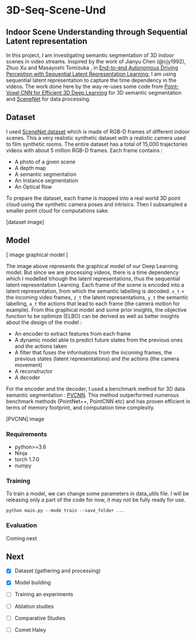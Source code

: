 # 3D-Seq-Scene-Und

## Indoor Scene Understanding through Sequential Latent representation

In this project, I am investigating semantic segmentation of 3D indoor scenes in video streams. Inspired by the work of Jianyu Chen (@cjy1992), Zhuo Xu and Masayoshi Tomizuka , in [End-to-end Autonomous Driving Perception with Sequential Latent Representation Learning](https://arxiv.org/abs/2003.12464), I am using sequential latent representation to capture the time dependency in the videos. The work done here by the way re-uses some code from [Point-Voxel CNN for Efficient 3D Deep Learning](https://github.com/mit-han-lab/pvcnn) for 3D semantic segmentation and [SceneNet](https://github.com/jmccormac/pySceneNetRGBD) for data processing.

## Dataset
I used [SceneNet dataset](https://robotvault.bitbucket.io/scenenet-rgbd.html) which is made of RGB-D frames of different indoor scenes. This a very realistic synthetic dataset with a realistic camera used to film synthetic rooms.
The entire dataset has a total of 15,000 trajectories videos with about 5 million RGB-D frames. Each frame contains :
* A photo of a given scene
* A depth map
* A semantic segmentation
* An Instance segmentation
* An Optical flow

To prepare the dataset, each frame is mapped into a real world 3D point cloud using the synthetic camera poses and intrisics. Then I subsampled a smaller point cloud for computations sake.

[dataset image]


## Model

[ image graphical model ]

The image above represents the graphical model of our Deep Learning model. But since we are processing videos, there is a time dependency which I modelled trhough the latent representations, thus the sequential latent representation Learning. Each frame of the scene is encoded into a latent representation, from which the semantic labelling is decoded. `x_t` = the incoming video frames, `z_t` the latent representations, `y_t` the semantic labelling, `a_t` the actions that lead to each frame (the camera motion for example).
From this graphical model and some prior insights, the objective function to be optimize (ELBO) can be derived as well as better insights about the design of the model : 
* An encoder to extract features from each frame
* A dynamic model able to predict future states from the previous ones and the actions taken
* A filter that fuses the informations from the incoming frames, the previous states (latent representations) and the actions (the camera movement)
* A  reconstructor 
* A decoder


For the encoder and the decoder, I used a benchmark method for 3D data semantic segmentation : [PVCNN](https://arxiv.org/abs/1907.03739). This method outperformed numerous benchmark methods (PointNet++, PointCNN etc) and has proven efficient in terms of memory footprint, and computation time complexity.

[PVCNN] image


### Requirements

* python>=3.6
* Ninja
* torch 1.7.0
* numpy

### Training
To train a model, we can change some parameters in data_utils file. I will be releasing only a part of the code for now, it may not be fully ready for use.
```
python main.py --mode train --save_folder ...
```

### Evaluation

Coming next


## Next

- [x] Dataset (gathering and processing)
- [x] Model building
- [ ] Training an experiments
- [ ] Ablation studies
- [ ] Comparative Studies
- [ ] Comet Haley

